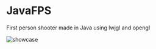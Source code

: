# JavaFPS
First person shooter made in Java using lwjgl and opengl

![showcase](https://i.ibb.co/94qsjzD/java-b-LXZ20ni-Gl.gif)
